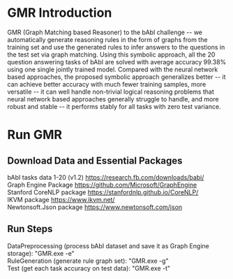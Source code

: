 # GMR Introduction
GMR (Graph Matching based Reasoner) to the bAbI challenge -- we automatically generate reasoning rules in the form of graphs from 
the training set and use the generated rules to infer answers to the questions in the test set via graph matching. Using this symbolic approach, all the 20 question answering tasks of bAbI are solved with average accuracy 99.38% using one single jointly trained model. Compared with the neural network based approaches, the proposed symbolic approach generalizes better -- it can achieve better accuracy with much fewer training samples, more versatile -- it can well handle non-trivial logical reasoning problems that neural network
based approaches generally struggle to handle, and more robust and stable -- it performs stably for all tasks with zero test variance.
# Run GMR
## Download Data and Essential Packages
bAbI tasks data 1-20 (v1.2) https://research.fb.com/downloads/babi/ <br> 
Graph Engine Package https://github.com/Microsoft/GraphEngine <br> 
Stanford CoreNLP package https://stanfordnlp.github.io/CoreNLP/ <br> 
IKVM package https://www.ikvm.net/ <br> 
Newtonsoft.Json package https://www.newtonsoft.com/json <br> 
## Run Steps
DataPreprocessing (process bAbI dataset and save it as Graph Engine storage): "GMR.exe -e" <br>
RuleGeneration (generate rule graph set): "GMR.exe -g" <br>
Test (get each task accuracy on test data): "GMR.exe -t" <br>
